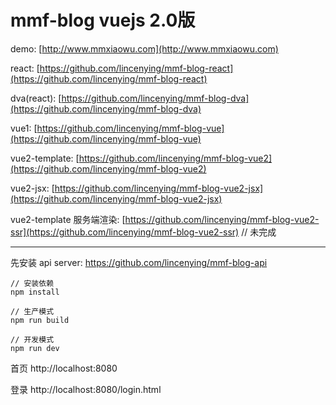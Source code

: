 # mmf-blog vuejs 2.0版

demo: [http://www.mmxiaowu.com](http://www.mmxiaowu.com)

react: [https://github.com/lincenying/mmf-blog-react](https://github.com/lincenying/mmf-blog-react)

dva(react): [https://github.com/lincenying/mmf-blog-dva](https://github.com/lincenying/mmf-blog-dva)

vue1: [https://github.com/lincenying/mmf-blog-vue](https://github.com/lincenying/mmf-blog-vue)

vue2-template: [https://github.com/lincenying/mmf-blog-vue2](https://github.com/lincenying/mmf-blog-vue2)

vue2-jsx: [https://github.com/lincenying/mmf-blog-vue2-jsx](https://github.com/lincenying/mmf-blog-vue2-jsx)

vue2-template 服务端渲染: [https://github.com/lincenying/mmf-blog-vue2-ssr](https://github.com/lincenying/mmf-blog-vue2-ssr) // 未完成

---

先安装 api server: https://github.com/lincenying/mmf-blog-api

```
// 安装依赖
npm install

// 生产模式
npm run build

// 开发模式
npm run dev
```

首页
http://localhost:8080

登录
http://localhost:8080/login.html
